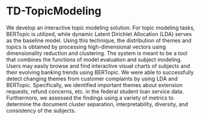 # TD-TopicModeling

We develop an interactive topic modeling solution. For topic modeling tasks, BERTopic is utilized, while dynamic Latent Dirichlet Allocation (LDA) serves as the baseline model. Using this technique, the distribution of themes and topics is obtained by processing high-dimensional vectors using dimensionality reduction and clustering. The system is meant to be a tool that combines the functions of model evaluation and subject modeling. Users may easily browse and find interactive visual charts of subjects and their evolving banking trends using BERTopic. We were able to successfully detect changing themes from customer complaints by using LDA and BERTopic. Specifically, we identified important themes about extension requests, refund concerns, etc. in the federal student loan service data. Furthermore, we assessed the findings using a variety of metrics to determine the document cluster separation, interpretability, diversity, and consistency of the subjects.
